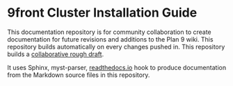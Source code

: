 9front Cluster Installation Guide
=================================
This documentation repository is for community collaboration to create documentation for future revisions and additions to the Plan 9 wiki. This repository builds automatically on every changes pushed in. This repository builds a [collaborative rough draft](http://9front-cluster-installation-guide.rtfd.io/).

It uses Sphinx, myst-parser, [readthedocs.io](https://readthedocs.io) hook to produce documentation from the Markdown source files in this repository.
